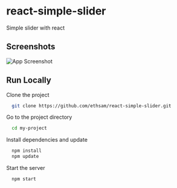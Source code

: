 # react-simple-slider
Simple slider with react

## Screenshots

![App Screenshot](https://www.ethsam.fr/images/github-images/simple-slider-with-react.png?text=Simple+Slider+With+React)

## Run Locally

Clone the project

```bash
  git clone https://github.com/ethsam/react-simple-slider.git
```

Go to the project directory

```bash
  cd my-project
```

Install dependencies and update

```bash
  npm install
  npm update
```

Start the server

```bash
  npm start
```
